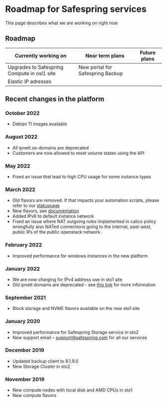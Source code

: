 # Roadmap for Safespring services

This page describes what we are working on right now

## Roadmap

| Currently working on       | Near term plans                   | Future plans                        |
|----------------------------|-----------------------------------|-------------------------------------|
| Upgrades to Safespring Compute in osl1 site |  New portal for Safespring Backup    |                                     |
| Elastic IP adresses  |||


## Recent changes in the platform


### October 2022

* Debian 11 images available

### August 2022

* All ipnett.se-domains are deprecated
* Customers are now allowed to reset volume states using the API

### May 2022

* Fixed an issue that lead to high CPU usage for some instance types

### March 2022

* Old flavors are removed. If that impacts your automation scripts, please refer to our [statuspage](https://status.safespring.com/incidents/sndw1pmf48f5)
* New flavors, see [documentation](../compute/../new/flavors.md)
* Added IPv6 to default instance network
* Fixed an issue where NAT outgoing rules implemented  in calico policy wrongfully also NATed connections going to the internal, east-west, public IPs of the public openstack network.

### February 2022

* Improved performance for windows instances in the new platform

### January 2022

* We are now charging for IPv4 address use in sto1 site
* Old ipnett domains are deprecated - see [this link](https://docs.safespring.com/service/domain-changes/) for more information

### September 2021

* Block storage and NVME flavors available on the new sto1 site
### January 2020

* Improved performance for Safespring Storage service in sto2
* New support email – support@safespring.com for all our services

### December 2019

* Updated backup client to 8.1.9.0
* New Storage Cluster in sto2

### November 2019

* New compute nodes with local disk and AMD CPUs in sto1
* New compute flavors
